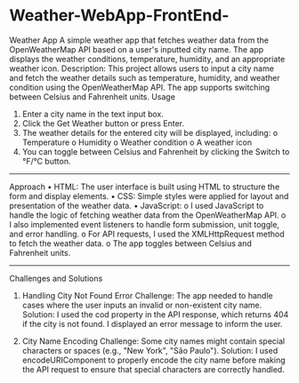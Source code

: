 # Weather-WebApp-FrontEnd-
Weather App
A simple weather app that fetches weather data from the OpenWeatherMap API based on a user's inputted city name. The app displays the weather conditions, temperature, humidity, and an appropriate weather icon.
Description:
This project allows users to input a city name and fetch the weather details such as temperature, humidity, and weather condition using the OpenWeatherMap API. The app supports switching between Celsius and Fahrenheit units.
Usage
1.	Enter a city name in the text input box.
2.	Click the Get Weather button or press Enter.
3.	The weather details for the entered city will be displayed, including:
o	Temperature
o	Humidity
o	Weather condition
o	A weather icon
4.	You can toggle between Celsius and Fahrenheit by clicking the Switch to °F/°C button.
________________________________________
Approach
•	HTML: The user interface is built using HTML to structure the form and display elements.
•	CSS: Simple styles were applied for layout and presentation of the weather data.
•	JavaScript:
o	I used JavaScript to handle the logic of fetching weather data from the OpenWeatherMap API.
o	I also implemented event listeners to handle form submission, unit toggle, and error handling.
o	For API requests, I used the XMLHttpRequest method to fetch the weather data.
o	The app toggles between Celsius and Fahrenheit units.
________________________________________
Challenges and Solutions
1. Handling City Not Found Error
Challenge: The app needed to handle cases where the user inputs an invalid or non-existent city name. 
Solution: I used the cod property in the API response, which returns 404 if the city is not found. I displayed an error message to inform the user.

2. City Name Encoding
Challenge: Some city names might contain special characters or spaces (e.g., "New York", "São Paulo"). Solution: I used encodeURIComponent to properly encode the city name before making the API request to ensure that special characters are correctly handled.
